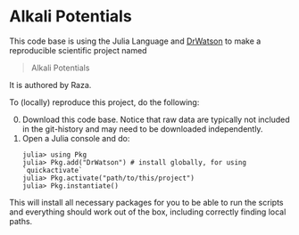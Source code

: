 # Alkali Potentials

This code base is using the Julia Language and [DrWatson](https://juliadynamics.github.io/DrWatson.jl/stable/)
to make a reproducible scientific project named
> Alkali Potentials

It is authored by Raza.

To (locally) reproduce this project, do the following:

0. Download this code base. Notice that raw data are typically not included in the
   git-history and may need to be downloaded independently.
1. Open a Julia console and do:
   ```
   julia> using Pkg
   julia> Pkg.add("DrWatson") # install globally, for using `quickactivate`
   julia> Pkg.activate("path/to/this/project")
   julia> Pkg.instantiate()
   ```

This will install all necessary packages for you to be able to run the scripts and
everything should work out of the box, including correctly finding local paths.
